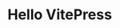 <!--
 * @Author: qiye
 * @Date: 2021-10-19 16:04:37
 * @LastEditors: qiye
 * @LastEditTime: 2021-10-19 16:05:23
 * @Description: file content
-->

# Hello VitePress
